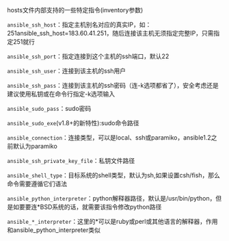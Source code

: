 hosts文件内部支持的一些特定指令(inventory参数)

`ansible_ssh_host`：指定主机别名对应的真实IP，如：251ansible_ssh_host=183.60.41.251，随后连接该主机无须指定完整IP，只需指定251就行

`ansible_ssh_port`：指定连接到这个主机的ssh端口，默认22

`ansible_ssh_user`：连接到该主机的ssh用户

`ansible_ssh_pass`：连接到该主机的ssh密码（连-k选项都省了），安全考虑还是建议使用私钥或在命令行指定-k选项输入

`ansible_sudo_pass`：sudo密码

`ansible_sudo_exe`(v1.8+的新特性):sudo命令路径

`ansible_connection`：连接类型，可以是local、ssh或paramiko，ansible1.2之前默认为paramiko

`ansible_ssh_private_key_file`：私钥文件路径

`ansible_shell_type`：目标系统的shell类型，默认为sh,如果设置csh/fish，那么命令需要遵循它们语法

`ansible_python_interpreter`：python解释器路径，默认是/usr/bin/python，但是如要要连*BSD系统的话，就需要该指令修改python路径

`ansible_*_interpreter`：这里的*可以是ruby或perl或其他语言的解释器，作用和ansible_python_interpreter类似
